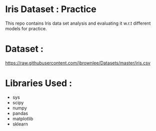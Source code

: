 # Iris Dataset : Practice

This repo contains Iris data set analysis and evaluating it w.r.t different models for practice.

# Dataset :
  https://raw.githubusercontent.com/jbrownlee/Datasets/master/iris.csv

# Libraries Used :
- sys
- scipy
- numpy
- pandas
- matplotlib
- sklearn
